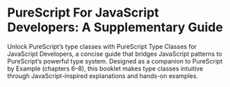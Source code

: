 # PureScript For JavaScript Developers: A Supplementary Guide
Unlock PureScript’s type classes with PureScript Type Classes for JavaScript Developers, a concise guide that bridges JavaScript patterns to PureScript’s powerful type system. Designed as a companion to PureScript by Example (chapters 6–8), this booklet makes type classes intuitive through JavaScript-inspired explanations and hands-on examples. 
